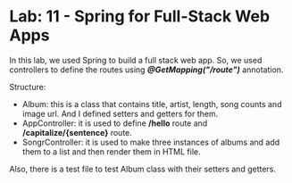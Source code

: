 # Lab: 11 - Spring for Full-Stack Web Apps

In this lab, we used Spring to build a full stack web app. So, we used controllers to define the routes using ***@GetMapping("/route")*** annotation. 

Structure:
* Album: this is a class that contains title, artist, length, song counts and image url. And I defined setters and getters for them.
* AppController: it is used to define **/hello** route and **/capitalize/{sentence}** route.
* SongrController: it is used to make three instances of albums and add them to a list and then render them in HTML file.

Also, there is a test file to test Album class with their setters and getters.